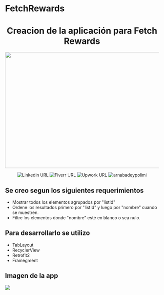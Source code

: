# FetchRewards
<div align="center">
  <h1 align="center">Creacion de la <strong>aplicación para Fetch Rewards</strong></h1>
  <img src="https://i.imgur.com/QExRvHn.png" height="380px" width="860px">

![Linkedin URL](https://img.shields.io/twitter/url?color=%230A66C2&label=Josue%20Marfil&logo=linkedin&logoColor=%230A66C2&style=social&url=https%3A%2F%2Fwww.linkedin.com%2Fin%2Fjosu%25C3%25A9-marfil-8645b318b%2F)
![Fiverr URL](https://img.shields.io/twitter/url?color=%230A66C2&label=Josue%20Marfil&logo=fiverr&logoColor=%231DBF73&style=social&url=https%3A%2F%2Fes.fiverr.com%2Fjosuemg)
![Upwork URL](https://img.shields.io/twitter/url?color=%236FDA44&label=Josue%20Marfil&logo=upwork&logoColor=%231DBF73&style=social&url=https%3A%2F%2Fwww.upwork.com%2Ffreelancers%2F~0181803feb47809e37)
<img src="https://komarev.com/ghpvc/?username=josue7" alt="arnabadeypolimi" />
 </div>

## Se creo segun los siguientes requerimientos
- Mostrar todos los elementos agrupados por "listId"
- Ordene los resultados primero por "listId" y luego por "nombre" cuando se muestren. 
- Filtre los elementos donde "nombre" esté en blanco o sea nulo.

## Para desarrollarlo se utilizo
- TabLayout
- RecyclerView
- Retrofit2
- Framegment

## Imagen de la app
<img src="https://i.imgur.com/9hcrsQq.png">
